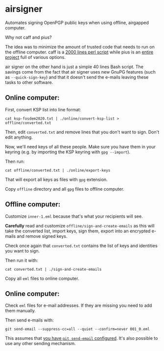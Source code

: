 # airsigner

Automates signing OpenPGP public keys when using offline, airgapped computer.

Why not caff and pius?

The idea was to minimize the amount of trusted code that needs to run on the
offline computer. caff is a [2000 lines perl script][CAFF] while pius is an
[entire project][PIUS] full of various options.

[CAFF]: https://salsa.debian.org/stappers/pgp-tools/-/blob/master/caff/caff
[PIUS]: https://github.com/jaymzh/pius/blob/master/libpius/signer.py

air signer on the other hand is just a simple 40 lines Bash script. The savings
come from the fact that air signer uses new GnuPG features (such as `--quick-sign-key`)
and that it doesn't send the e-mails leaving these tasks to other software.

## Online computer:

First, convert KSP list into line format:

    cat ksp-fosdem2020.txt | ./online/convert-ksp-list > offline/converted.txt

Then, edit `converted.txt` and remove lines that you don't want to
sign. Don't edit anything.

Now, we'll need keys of all these people. Make sure you have them in
your keyring (e.g. by importing the KSP keyring with `gpg --import`).

Then run:

    cat offline/converted.txt | ./online/export-keys

That will export all keys as files with `gpg` extension.

Copy `offline` directory and all `gpg` files to offline computer.

## Offline computer:

Customize `inner-1.eml` because that's what your recipients will see.

**Carefully** read and customize `offline/sign-and-create-emails` as this will
take the converted list, import keys, sign them, export into an encrypted
e-mails and remove signed keys.

Check once again that `converted.txt` contains the list of keys
and identities you want to sign.

Then run it with:

    cat converted.txt | ./sign-and-create-emails

Copy all `eml` files to online computer.

## Online computer:

Check `eml` files for e-mail addresses. If they are missing you need to
add them manually.

Then send e-mails with:

    git send-email --suppress-cc=all --quiet --confirm=never 001_0.eml

This assumes that [you have `git send-email` configured][GSE]. It's also
possible to use any other sending mechanism.

[GSE]: https://git-send-email.io/

